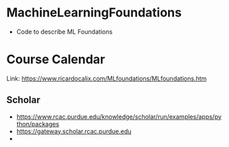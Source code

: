 # MachineLearningFoundations

* Code to describe ML Foundations

# Course Calendar

Link: https://www.ricardocalix.com/MLfoundations/MLfoundations.htm

## Scholar

* https://www.rcac.purdue.edu/knowledge/scholar/run/examples/apps/python/packages
* https://gateway.scholar.rcac.purdue.edu
* 

